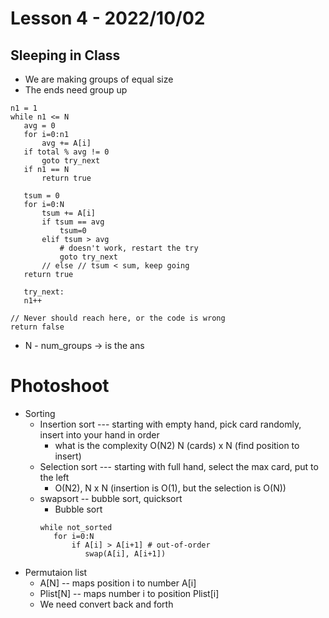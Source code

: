 # Lesson 4 - 2022/10/02

## Sleeping in Class 

* We are making groups of equal size
* The ends need group up
```
n1 = 1
while n1 <= N
   avg = 0
   for i=0:n1
       avg += A[i]
   if total % avg != 0
       goto try_next
   if n1 == N
       return true
   
   tsum = 0
   for i=0:N
       tsum += A[i]
       if tsum == avg
           tsum=0
       elif tsum > avg
           # doesn't work, restart the try
           goto try_next
       // else // tsum < sum, keep going    
   return true    
   
   try_next:
   n1++

// Never should reach here, or the code is wrong
return false   
```

* N - num_groups -> is the ans

# Photoshoot

* Sorting
    * Insertion sort --- starting with empty hand, pick card randomly, insert into your hand in order
       * what is the complexity O(N2) N (cards) x N (find position to insert)
    * Selection sort --- starting with full hand, select the max card, put to the left
       * O(N2), N x N (insertion is O(1), but the selection is O(N)) 
    * swapsort -- bubble sort, quicksort
       * Bubble sort
       ```
       while not_sorted
          for i=0:N
              if A[i] > A[i+1] # out-of-order
                 swap(A[i], A[i+1])
       ```
* Permutaion list
   * A[N] -- maps position i to number A[i]
   * Plist[N] -- maps number i to position Plist[i]
   * We need convert back and forth

